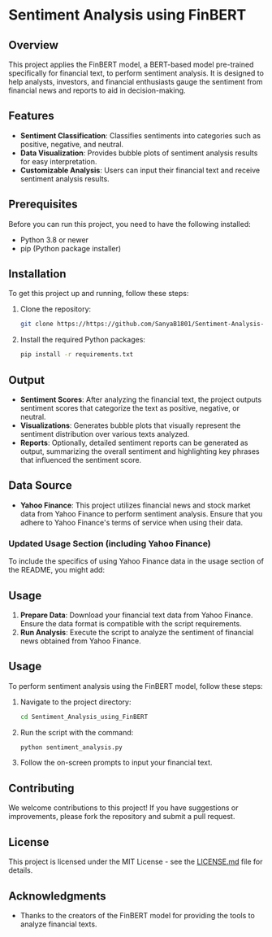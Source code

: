 # Sentiment Analysis using FinBERT

## Overview
This project applies the FinBERT model, a BERT-based model pre-trained specifically for financial text, to perform sentiment analysis. It is designed to help analysts, investors, and financial enthusiasts gauge the sentiment from financial news and reports to aid in decision-making.

## Features
- **Sentiment Classification**: Classifies sentiments into categories such as positive, negative, and neutral.
- **Data Visualization**: Provides bubble plots of sentiment analysis results for easy interpretation.
- **Customizable Analysis**: Users can input their financial text and receive sentiment analysis results.

## Prerequisites
Before you can run this project, you need to have the following installed:
- Python 3.8 or newer
- pip (Python package installer)

## Installation
To get this project up and running, follow these steps:

1. Clone the repository:
   ```bash
   git clone https://https://github.com/SanyaB1801/Sentiment-Analysis-of-Financial-News-using-FInBERT.git
   ```
2. Install the required Python packages:
   ```bash
   pip install -r requirements.txt
   ```

## Output
- **Sentiment Scores**: After analyzing the financial text, the project outputs sentiment scores that categorize the text as positive, negative, or neutral.
- **Visualizations**: Generates bubble plots that visually represent the sentiment distribution over various texts analyzed.
- **Reports**: Optionally, detailed sentiment reports can be generated as output, summarizing the overall sentiment and highlighting key phrases that influenced the sentiment score.

## Data Source
- **Yahoo Finance**: This project utilizes financial news and stock market data from Yahoo Finance to perform sentiment analysis. Ensure that you adhere to Yahoo Finance's terms of service when using their data.

### Updated Usage Section (including Yahoo Finance)
To include the specifics of using Yahoo Finance data in the usage section of the README, you might add:

## Usage
1. **Prepare Data**: Download your financial text data from Yahoo Finance. Ensure the data format is compatible with the script requirements.
2. **Run Analysis**: Execute the script to analyze the sentiment of financial news obtained from Yahoo Finance.


## Usage
To perform sentiment analysis using the FinBERT model, follow these steps:

1. Navigate to the project directory:
   ```bash
   cd Sentiment_Analysis_using_FinBERT
   ```
2. Run the script with the command:
   ```bash
   python sentiment_analysis.py
   ```
3. Follow the on-screen prompts to input your financial text.

## Contributing
We welcome contributions to this project! If you have suggestions or improvements, please fork the repository and submit a pull request.

## License
This project is licensed under the MIT License - see the [LICENSE.md](LICENSE.md) file for details.

## Acknowledgments
- Thanks to the creators of the FinBERT model for providing the tools to analyze financial texts.
